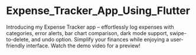 # Expense_Tracker_App_Using_Flutter
Introducing my Expense Tracker app – effortlessly log expenses with categories, error alerts, bar chart comparison, dark mode support, swipe-to-delete, and undo option. Simplify your finances while enjoying a user-friendly interface. Watch the demo video for a preview!
